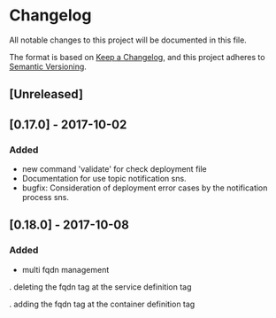 # Changelog
All notable changes to this project will be documented in this file.

The format is based on [Keep a Changelog](https://keepachangelog.com/en/1.0.0/),
and this project adheres to [Semantic Versioning](https://semver.org/spec/v2.0.0.html).

## [Unreleased]

## [0.17.0] - 2017-10-02
### Added

- new command 'validate' for check deployment file
- Documentation for use topic notification sns.
- bugfix: Consideration of deployment error cases by the notification process sns.

## [0.18.0] - 2017-10-08
### Added

 - multi fqdn management
 
 . deleting the fqdn tag at the service definition tag
 
 . adding the fqdn tag at the container definition tag
